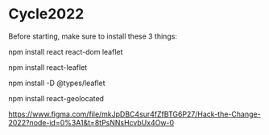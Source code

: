 # Cycle2022

Before starting, make sure to install these 3 things:


npm install react react-dom leaflet 

npm install react-leaflet 

npm install -D @types/leaflet 

npm install react-geolocated

https://www.figma.com/file/mkJpDBC4sur4fZfBTG6P27/Hack-the-Change-2022?node-id=0%3A1&t=8tPsNNsHcvbUx4Ow-0 
